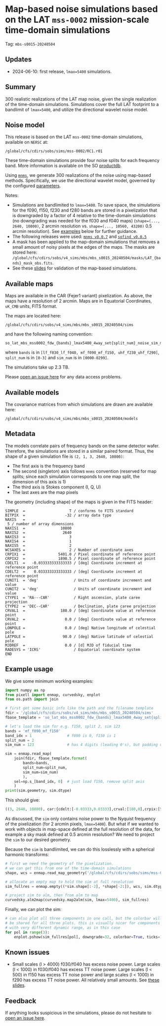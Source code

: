 # Map-based noise simulations based on the LAT `mss-0002` mission-scale time-domain simulations

Tag: `mbs-s0015-20240504`

## Updates

* 2024-06-10: first release, `lmax=5400` simulations.

## Summary

300 realistic realizations of the LAT map noise, given the single realization of the time-domain simulations. Simulations cover the full LAT footprint to a bandlimit of `lmax=5400`, and utilize the directional wavelet noise model.

## Noise model

This release is based on the LAT `mss-0002` time-domain simulations, available on `NERSC` at:

    /global/cfs/cdirs/sobs/sims/mss-0002/RC1.r01

These time-domain simulations provide four noise splits for each frequency band. More information is available on the SO [productdb](https://www.productdb.simonsobservatory.org/product/simulation/mss-0002).

Using [`mnms`](https://github.com/simonsobs/mnms), we generate 300 realizations of the noise using map-based methods. Specifically, we use the directional wavelet model, governed by the configured [parameters](parameters/so_lat_mbs_mss0002.yaml).

Notes:
* Simulations are bandlimited to `lmax=5400`. To save space, the simulations for the f090, f150, f230 and f280 bands are stored in a pixelization that is downgraded by a factor of 4 relative to the time-domain simulations (no downgrading was needed for the f030 and f040 maps) (`shape=(..., 2640, 10800)`, 2 arcmin resolution vs. `shape=(..., 10560, 43200)` 0.5 arcmin resolution). See [examples](#example-usage) below for further guidance.
* The following releases were used: [`mnms v0.0.7`](https://github.com/simonsobs/mnms/tree/v0.0.7) and [`sofind v0.0.5`](https://github.com/simonsobs/sofind/tree/v0.0.5)
* A mask has been applied to the map-domain simulations that removes a small amount of noisy pixels at the edges of the maps. The masks are stored here: `/global/cfs/cdirs/sobs/v4_sims/mbs/mbs_s0015_20240504/masks/LAT_{bands}_mask_obs.fits`.
* See these [slides](https://drive.google.com/file/d/1ua8AmFIUonuAgn67LnM8IgIHIxONSawP/view?usp=sharing) for validation of the map-based simulations.

## Available maps

Maps are available in the CAR (Fejer1 variant) pixelization. As above, the maps have a resolution of 2 arcmin. Maps are in Equatorial Coordinates, `uK_CMB` units, FITS format.

The maps are located here:

    /global/cfs/cdirs/sobs/v4_sims/mbs/mbs_s0015_20240504/sims

and have the following naming convention:

    so_lat_mbs_mss0002_fdw_{bands}_lmax5400_4way_set{split_num}_noise_sim_map{sim_num:04}.fits

where `bands` is in `[lf_f030_lf_f040, mf_f090_mf_f150, uhf_f230_uhf_f290]`, `split_num` is in `[0-3]` and `sim_num` is in `[0000-0299]`.

The simulations take up 2.3 TB.

Please [open an issue here](https://github.com/simonsobs/map_based_simulations/issues/new) for any data access problems.

## Available models

The covariance matrices from which simulations are drawn are available here: 

    /global/cfs/cdirs/sobs/v4_sims/mbs/mbs_s0015_20240504/models

## Metadata

The models correlate pairs of frequency bands on the same detector wafer. Therefore, the simulations are stored in a similar paired format. Thus, the shape of a given simulation file is `(2, 1, 3, 2640, 10800)`:
* The first axis is the frequency band
* The second (singleton) axis follows `mnms` convention (reserved for map splits; since each simulation corresponds to one map split, the dimension of this axis is 1)
* The third axis is Stokes component (I, Q, U)
* The last axes are the map pixels

The geometry (including shape) of the maps is given in the FITS header:
```
SIMPLE  =                    T / conforms to FITS standard                      
BITPIX  =                  -32 / array data type                                
NAXIS   =
 5 / number of array dimensions                     
NAXIS1  =                10800                                                  
NAXIS2  =                 2640
NAXIS3  =                    3                                                  
NAXIS4  =                    1                                                  
NAXIS5  =                    2                                                  
WCSAXES =                    2 / Number of coordinate axes                      
CRPIX1  =               5401.0 / Pixel coordinate of reference point            
CRPIX2  =               1890.5 / Pixel coordinate of reference point            
CDELT1  =   -0.033333333333333 / [deg] Coordinate increment at reference point  
CDELT2  =    0.033333333333333 / [deg] Coordinate increment at reference point  
CUNIT1  = 'deg'                / Units of coordinate increment and value        
CUNIT2  = 'deg'                / Units of coordinate increment and value        
CTYPE1  = 'RA---CAR'           / Right ascension, plate caree projection        
CTYPE2  = 'DEC--CAR'           / Declination, plate caree projection            
CRVAL1  =                180.0 / [deg] Coordinate value at reference point      
CRVAL2  =                  0.0 / [deg] Coordinate value at reference point      
LONPOLE =                  0.0 / [deg] Native longitude of celestial pole       
LATPOLE =                 90.0 / [deg] Native latitude of celestial pole        
MJDREF  =                  0.0 / [d] MJD of fiducial time                       
RADESYS = 'ICRS'               / Equatorial coordinate system                   END
```

## Example usage

We give some minimum working examples:
```python
import numpy as np
from pixell import enmap, curvedsky, enplot
from os.path import join

# first get some basic info like the path and the filename template
fdir = '/global/cfs/cdirs/sobs/v4_sims/mbs/mbs_s0015_20240504/sims'
fbase_template = 'so_lat_mbs_mss0002_fdw_{bands}_lmax5400_4way_set{split_num}_noise_sim_map{sim_num:04}.fits'

# let's load the sim for e.g. f150, split 2, sim 123
bands = 'mf_f090_mf_f150'
band_idx = 1                # f090 is 0, f150 is 1
split_num = 2
sim_num = 123               # has 4 digits (leading 0's), but padding done for us in template

sim = enmap.read_map(
    join(fdir, fbase_template.format(
        bands=bands,
        split_num=split_num,
        sim_num=sim_num)
        ),
    sel=np.s_[band_idx, 0]  # just load f150, remove split axis
    )
print(sim.geometry, sim.dtype)
```
This should give:
```python
((3, 2640, 10800), car:{cdelt:[-0.03333,0.03333],crval:[180,0],crpix:[5400.62,1890.50]}) float32
```
As discussed, the `sim` only contains noise power to the Nyquist frequency of the pixelization (for 2 arcmin pixels, `lmax=5400`). But what if we wanted to work with objects in map-space defined at the full resolution of the data, for example a sky mask defined at 0.5 arcmin resolution? We need to project the `sim` to our desired geometry.

Because the `sim` is bandlimited, we can do this losslessly with a spherical harmonic transforms:
```python
# first we need the geometry of the pixelization.
# we can get this from one of the time-domain simulations
shape, wcs = enmap.read_map_geometry('/global/cfs/cdirs/sobs/sims/mss-0002/RC1.r01/sobs_RC1.r01_LAT_mission_f150_4way_split1_noise_map_car.fits')

# allocate an empty map to hold the sim at full resolution
sim_fullres = enmap.empty((*sim.shape[:-2], *shape[-2:]), wcs, sim.dtype)

# project sim to alm, then from alm to map
curvedsky.alm2map(curvedsky.map2alm(sim, lmax=5400), sim_fullres)
```
Finally, we can plot the sim:
```python
# can also plot all three components in one call, but the colorbar will
# be shared for all three plots. this is visually nicer for components
# with very different dynamic range, as in this case
for pol in range(3):
    enplot.pshow(sim_fullres[pol], downgrade=32, colorbar=True, ticks=15)
```

## Known issues

* Small scales (l > 4000) f030/f040 has excess noise power. Large scales (l < 1000) in f030/f040 has excess TT noise power. Large scales (l < 500) in f150 has excess TT noise power and large scales (l < 1000) in f290 has excess TT noise power. All relatively small amounts. See [these slides](https://drive.google.com/file/d/1ua8AmFIUonuAgn67LnM8IgIHIxONSawP/view?usp=sharing).

## Feedback

If anything looks suspicious in the simulations, please do not hesitate to [open an issue here](https://github.com/simonsobs/mnms/issues/new).
